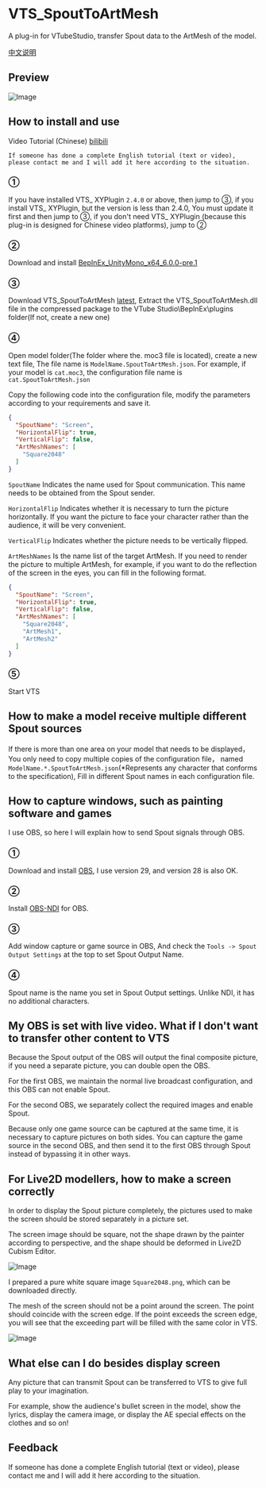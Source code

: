 # VTS_SpoutToArtMesh
A plug-in for VTubeStudio, transfer Spout data to the ArtMesh of the model.

[中文说明][7]

## Preview
![Image](ReadmeAssets/NDIToArtMeshPreview.gif)

## How to install and use
Video Tutorial (Chinese) [bilibili][6]

`If someone has done a complete English tutorial (text or video), please contact me and I will add it here according to the situation.`
### ①
If you have installed VTS_ XYPlugin `2.4.0` or above, then jump to ③, if you install VTS_ XYPlugin, but the version is less than 2.4.0, You must update it first and then jump to ③, if you don't need VTS_ XYPlugin (because this plug-in is designed for Chinese video platforms), jump to ②

### ②
Download and install [BepInEx_UnityMono_x64_6.0.0-pre.1][1] 

### ③
Download VTS_SpoutToArtMesh [latest][2], Extract the VTS_SpoutToArtMesh.dll file in the compressed package to the VTube Studio\BepInEx\plugins folder(If not, create a new one)

### ④
Open model folder(The folder where the. moc3 file is located), create a new text file, The file name is `ModelName.SpoutToArtMesh.json`. For example, if your model is `cat.moc3`, the configuration file name is `cat.SpoutToArtMesh.json`

Copy the following code into the configuration file, modify the parameters according to your requirements and save it.

```json
{
  "SpoutName": "Screen",
  "HorizontalFlip": true,
  "VerticalFlip": false,
  "ArtMeshNames": [
    "Square2048"
  ]
}
```

`SpoutName` Indicates the name used for Spout communication. This name needs to be obtained from the Spout sender.

`HorizontalFlip` Indicates whether it is necessary to turn the picture horizontally. If you want the picture to face your character rather than the audience, it will be very convenient.

`VerticalFlip` Indicates whether the picture needs to be vertically flipped.

`ArtMeshNames` Is the name list of the target ArtMesh. If you need to render the picture to multiple ArtMesh, for example, if you want to do the reflection of the screen in the eyes, you can fill in the following format.

```json
{
  "SpoutName": "Screen",
  "HorizontalFlip": true,
  "VerticalFlip": false,
  "ArtMeshNames": [
    "Square2048",
    "ArtMesh1",
    "ArtMesh2"
  ]
}
```
### ⑤
Start VTS

## How to make a model receive multiple different Spout sources
If there is more than one area on your model that needs to be displayed， You only need to copy multiple copies of the configuration file， named `ModelName.*.SpoutToArtMesh.json`(*Represents any character that conforms to the specification), Fill in different Spout names in each configuration file.


## How to capture windows, such as painting software and games
I use OBS, so here I will explain how to send Spout signals through OBS.

### ①
Download and install [OBS][4], I use version 29, and version 28 is also OK.

### ②
Install [OBS-NDI][5] for OBS.

### ③
Add window capture or game source in OBS, And check the `Tools -> Spout Output Settings` at the top to set Spout Output Name.

### ④
Spout name is the name you set in Spout Output settings. Unlike NDI, it has no additional characters.

## My OBS is set with live video. What if I don't want to transfer other content to VTS
Because the Spout output of the OBS will output the final composite picture, if you need a separate picture, you can double open the OBS.

For the first OBS, we maintain the normal live broadcast configuration, and this OBS can not enable Spout.

For the second OBS, we separately collect the required images and enable Spout.

Because only one game source can be captured at the same time, it is necessary to capture pictures on both sides. You can capture the game source in the second OBS, and then send it to the first OBS through Spout instead of bypassing it in other ways.

## For Live2D modellers, how to make a screen correctly
In order to display the Spout picture completely, the pictures used to make the screen should be stored separately in a picture set.

The screen image should be square, not the shape drawn by the painter according to perspective, and the shape should be deformed in Live2D Cubism Editor.

![Image](ReadmeAssets/ScreenTextureSetting.jpg)

I prepared a pure white square image `Square2048.png`, which can be downloaded directly.

The mesh of the screen should not be a point around the screen. The point should coincide with the screen edge. If the point exceeds the screen edge, you will see that the exceeding part will be filled with the same color in VTS.

![Image](ReadmeAssets/ScreenMeshEdit.jpg)

## What else can I do besides display screen
Any picture that can transmit Spout can be transferred to VTS to give full play to your imagination.

For example, show the audience's bullet screen in the model, show the lyrics, display the camera image, or display the AE special effects on the clothes and so on!

## Feedback
If someone has done a complete English tutorial (text or video), please contact me and I will add it here according to the situation.

[1]: https://github.com/BepInEx/BepInEx/releases/tag/v6.0.0-pre.1
[2]: https://github.com/xiaoye97/VTS_SpoutToArtMesh/releases/latest
[3]: https://ndi.tv/tools/#download-tools
[4]: https://obsproject.com/
[5]: https://github.com/Off-World-Live/obs-spout2-plugin/releases
[6]: https://www.bilibili.com/video/BV1HG4y1Q75N
[7]: README.md